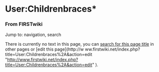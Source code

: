 

# User:Childrenbraces*

### From FIRSTwiki

Jump to: navigation, search

There is currently no text in this page, you can [search for this page
title](/index.php/Special:Search/Childrenbraces%2A
"Special:Search/Childrenbraces*" ) in other pages or [edit this page](http://w
ww.firstwiki.net/index.php?title=User:Childrenbraces%2A&action=edit
"http://www.firstwiki.net/index.php?title=User:Childrenbraces%2A&action=edit"
).

